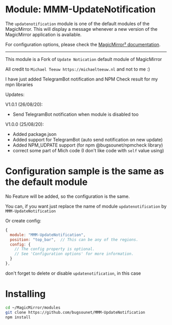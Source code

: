# Module: MMM-UpdateNotification

The `updatenotification` module is one of the default modules of the MagicMirror.
This will display a message whenever a new version of the MagicMirror application is available.

For configuration options, please check the [MagicMirror² documentation](https://docs.magicmirror.builders/modules/updatenotification.html).

---
This module is a Fork of `Update Notication` default module of MagicMirror

All credit to `Michael Teeuw https://michaelteeuw.nl` and not to me :)

I have just added TelegramBot notification and NPM Check result for my mpn libraries

Updates:

V1.0.1 (26/08/20):
  * Send TelegramBot notification when module is disabled too

V1.0.0 (25/08/20):
  * Added package.json
  * Added support for TelegramBot (auto send notification on new update)
  * Added NPM_UDPATE support (for npm @bugsounet/npmcheck library)
  * correct some part of Mich code (I don't like code with `self` value using)

 # Configuration sample is the same as the default module
 No Feature will be added, so the configuration is the same.
 
 You can, if you want just replace the name of module `updatenotification` by `MMM-UpdateNotification`
 
 Or create config:
```js
{
  module: "MMM-UpdateNotification",
  position: "top_bar",	// This can be any of the regions.
  config: {
    // The config property is optional.
    // See 'Configuration options' for more information.
  }
},
 ```
 don't forget to delete or disable `updatenotification`, in this case
 
 # Installing
 
 ```sh
 cd ~/MagicMirror/modules
 git clone https://github.com/bugsounet/MMM-UpdateNotification
 npm install
 ```
